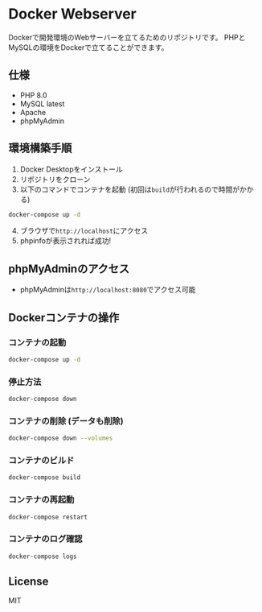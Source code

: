 # Docker Webserver
Dockerで開発環境のWebサーバーを立てるためのリポジトリです。
PHPとMySQLの環境をDockerで立てることができます。

## 仕様
- PHP 8.0
- MySQL latest
- Apache
- phpMyAdmin

## 環境構築手順
1. Docker Desktopをインストール
2. リポジトリをクローン
3. 以下のコマンドでコンテナを起動 (初回は`build`が行われるので時間がかかる)
```bash
docker-compose up -d
```
4. ブラウザで`http://localhost`にアクセス
5. phpinfoが表示されれば成功!

## phpMyAdminのアクセス
- phpMyAdminは`http://localhost:8080`でアクセス可能

## Dockerコンテナの操作
### コンテナの起動
```bash
docker-compose up -d
```
### 停止方法
```bash
docker-compose down
```
### コンテナの削除 (データも削除)
```bash
docker-compose down --volumes
```
### コンテナのビルド
```bash
docker-compose build
```
### コンテナの再起動
```bash
docker-compose restart
```
### コンテナのログ確認
```bash
docker-compose logs
```

## License
MIT


